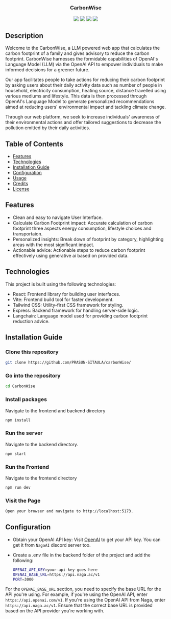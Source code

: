 
<h3 align="center">CarbonWise</h3>
<p align="center">
  <img src="https://img.shields.io/badge/JavaScript-F7DF1E?style=for-the-badge&logo=javascript&logoColor=black"> 
  <img src="https://img.shields.io/badge/Node.js-43853D?style=for-the-badge&logo=node.js&logoColor=white">
  <img src="https://img.shields.io/badge/React-20232A?style=for-the-badge&logo=react&logoColor=61DAFB">
  <img src="https://img.shields.io/badge/Tailwind_CSS-38B2AC?style=for-the-badge&logo=tailwind-css&logoColor=white">

</p>


## Description
Welcome to the CarbonWise, a LLM powered web app that calculates the carbon footprint of a family and gives advisory to reduce the carbon footprint.
CarbonWise harnesses the formidable capabilities of OpenAI's Language Model (LLM) via the OpenAI API to empower individuals to make informed decisions for a greener future.

Our app facilitates people to take actions for reducing their carbon footprint by asking users about their daily activity data such as number of people in household, electricity consumption, heating source, distance travelled using various mediums and lifestyle. This data is then processed through OpenAI's Language Model to generate personalized recommendations aimed at reducing users' environmental impact and tackling climate change.

Through our web platform, we seek to increase individuals' awareness of their environmental actions and offer tailored suggestions to decrease the pollution emitted by their daily activities.


## Table of Contents

- [Features](#features)
- [Technologies](#technologies)
- [Installation Guide](#installation-guide)
- [Configuration](#configuration)
- [Usage](#usage)
- [Credits](#credits)
- [License](#license)


## Features
- Clean and easy to navigate User Interface.
- Calculate Carbon Footprint impact: Accurate calculation of carbon footprint three aspects energy consumption, lifestyle choices and transportaion.
- Personalized insights: Break down of footprint by category, highlighting areas with the most significant impact.
- Actionable advice: Actionable steps to reduce carbon footprint effectively using generative ai based on provided data.


## Technologies

This project is built using the following technologies:

- React: Frontend library for building user interfaces.
- Vite: Frontend build tool for faster development.
- Tailwind CSS: Utility-first CSS framework for styling.
- Express: Backend framework for handling server-side logic.
- Langchain: Language model used for providing carbon footprint reduction advice.

## Installation Guide 

### Clone this repository
```bash
git clone https://github.com/PRASUN-SITAULA/carbonWise/
```
### Go into the repository
```bash
cd CarbonWise
```
### Install packages
Navigate to the frontend and backend directory
```bash
npm install
```

### Run the server
Navigate to the backend directory.
```bash
npm start
```
### Run the Frontend
Navigate to the frontend directory
```bash
npm run dev
```
### Visit the Page
```bash
Open your browser and navigate to http://localhost:5173.
```

## Configuration
- Obtain your OpenAI API key: Visit [OpenAI](https://openai.com/product) to get your API key. You can get it from ```NagaAI``` discord server too.

- Create a .env file in the backend folder of the project and add the following:
  ```bash
  OPENAI_API_KEY=your-api-key-goes-here
  OPENAI_BASE_URL=https://api.naga.ac/v1
  PORT=3000
  ```
For the ```OPENAI_BASE_URL``` section, you need to specify the base URL for the API you're using. For example, if you're using the OpenAI API, enter ```https://api.openai.com/v1```. If you're using the OpenAI API from Naga, enter ```https://api.naga.ac/v1```. Ensure that the correct base URL is provided based on the API provider you're working with.

